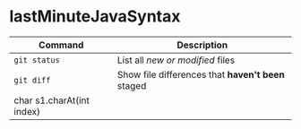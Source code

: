 # lastMinuteJavaSyntax

| Command                                | Description                                        |
| -------------------------------------- | -------------------------------------------------- |
| `git status`                           | List all _new or modified_ files                   |
| `git diff`                             | Show file differences that **haven't been** staged |
| <span>char s1.charAt(int index)</span> |

